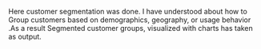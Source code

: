 Here customer segmentation was done. 
I have understood about how to Group customers based on demographics, geography, or usage behavior .As a result Segmented customer groups, visualized with charts has taken as output.
